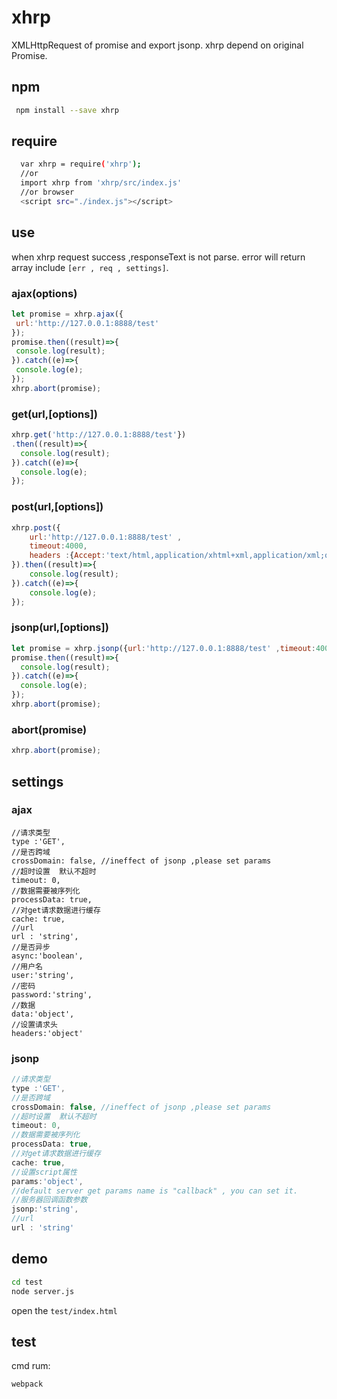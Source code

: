 # xhrp
XMLHttpRequest of promise and export jsonp. xhrp depend on original Promise.

## npm

```sh
 npm install --save xhrp
```

## require

```sh
  var xhrp = require('xhrp');
  //or
  import xhrp from 'xhrp/src/index.js'
  //or browser
  <script src="./index.js"></script>
```

## use
when xhrp request success ,responseText is not parse. error will return array include `[err , req , settings]`.

### ajax(options)

```js
let promise = xhrp.ajax({
 url:'http://127.0.0.1:8888/test'
});
promise.then((result)=>{
 console.log(result);
}).catch((e)=>{
 console.log(e);
});
xhrp.abort(promise);
```
### get(url,[options])
```js
xhrp.get('http://127.0.0.1:8888/test'})
.then((result)=>{
  console.log(result);
}).catch((e)=>{
  console.log(e);
});
```
### post(url,[options])

```js
xhrp.post({
    url:'http://127.0.0.1:8888/test' ,
    timeout:4000,
    headers :{Accept:'text/html,application/xhtml+xml,application/xml;q=0.9,image/webp,*/*'}
}).then((result)=>{
    console.log(result);
}).catch((e)=>{
    console.log(e);
});
```
### jsonp(url,[options])

```js
let promise = xhrp.jsonp({url:'http://127.0.0.1:8888/test' ,timeout:4000});
promise.then((result)=>{
  console.log(result);
}).catch((e)=>{
  console.log(e);
});
xhrp.abort(promise);
```
### abort(promise)

```js
xhrp.abort(promise);
```

## settings

### ajax

```
//请求类型
type :'GET',
//是否跨域
crossDomain: false, //ineffect of jsonp ,please set params
//超时设置  默认不超时
timeout: 0,
//数据需要被序列化
processData: true,
//对get请求数据进行缓存
cache: true,
//url
url : 'string',
//是否异步
async:'boolean',
//用户名
user:'string',
//密码
password:'string',
//数据
data:'object',
//设置请求头
headers:'object'
```

### jsonp

```js
//请求类型
type :'GET',
//是否跨域
crossDomain: false, //ineffect of jsonp ,please set params
//超时设置  默认不超时
timeout: 0,
//数据需要被序列化
processData: true,
//对get请求数据进行缓存
cache: true,
//设置script属性
params:'object',
//default server get params name is "callback" , you can set it.
//服务器回调函数参数
jsonp:'string',
//url
url : 'string'
```

## demo

```sh
cd test
node server.js
```

open the `test/index.html`

## test
cmd rum:

```sh
webpack
```